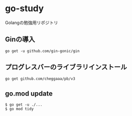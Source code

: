 # go-study
Golangの勉強用リポジトリ

## Ginの導入

```
go get -u github.com/gin-gonic/gin
```

## プログレスバーのライブラリインストール

```
go get github.com/cheggaaa/pb/v3
```

## go.mod update

```
$ go get -u ./...
$ go mod tidy
```